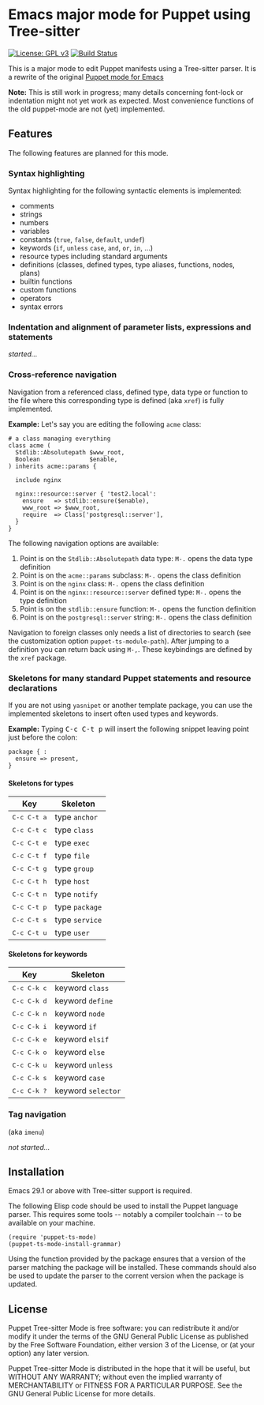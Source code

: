 # Emacs major mode for Puppet using Tree-sitter

[![License: GPL v3](https://img.shields.io/badge/License-GPLv3-blue.svg)](https://www.gnu.org/licenses/gpl-3.0)
[![Build Status](https://github.com/smoeding/puppet-ts-mode/actions/workflows/CI.yaml/badge.svg)](https://github.com/smoeding/puppet-ts-mode/actions/workflows/CI.yaml)

This is a major mode to edit Puppet manifests using a Tree-sitter parser. It is a rewrite of the original [Puppet mode for Emacs](https://github.com/voxpupuli/puppet-mode)

**Note:** This is still work in progress; many details concerning font-lock or indentation might not yet work as expected. Most convenience functions of the old puppet-mode are not (yet) implemented.

## Features

The following features are planned for this mode.

### Syntax highlighting

Syntax highlighting for the following syntactic elements is implemented:

- comments
- strings
- numbers
- variables
- constants (`true`, `false`, `default`, `undef`)
- keywords (`if`, `unless` `case`, `and`, `or`, `in`, ...)
- resource types including standard arguments
- definitions (classes, defined types, type aliases, functions, nodes, plans)
- builtin functions
- custom functions
- operators
- syntax errors

### Indentation and alignment of parameter lists, expressions and statements

*started...*

### Cross-reference navigation

Navigation from a referenced class, defined type, data type or function to the file where this corresponding type is defined (aka `xref`) is fully implemented.

**Example:** Let's say you are editing the following `acme` class:

``` puppet
# a class managing everything
class acme (
  Stdlib::Absolutepath $www_root,
  Boolean              $enable,
) inherits acme::params {

  include nginx

  nginx::resource::server { 'test2.local':
    ensure   => stdlib::ensure($enable),
    www_root => $www_root,
    require  => Class['postgresql::server'],
  }
}
```

The following navigation options are available:

1. Point is on the `Stdlib::Absolutepath` data type: `M-.` opens the data type definition
1. Point is on the `acme::params` subclass: `M-.` opens the class definition
1. Point is on the `nginx` class: `M-.` opens the class definition
1. Point is on the `nginx::resource::server` defined type: `M-.` opens the type definition
1. Point is on the `stdlib::ensure` function: `M-.` opens the function definition
1. Point is on the `postgresql::server` string: `M-.` opens the class definition

Navigation to foreign classes only needs a list of directories to search (see the customization option `puppet-ts-module-path`). After jumping to a definition you can return back using `M-,`. These keybindings are defined by the `xref` package.

### Skeletons for many standard Puppet statements and resource declarations

If you are not using `yasnipet` or another template package, you can use the implemented skeletons to insert often used types and keywords.

**Example:** Typing <kbd>C-c C-t p</kbd> will insert the following snippet leaving point just before the colon:

``` puppet
package { :
  ensure => present,
}
```

#### Skeletons for types

Key                  | Skeleton
---------------------|---------------
<kbd>C-c C-t a</kbd> | type `anchor`
<kbd>C-c C-t c</kbd> | type `class`
<kbd>C-c C-t e</kbd> | type `exec`
<kbd>C-c C-t f</kbd> | type `file`
<kbd>C-c C-t g</kbd> | type `group`
<kbd>C-c C-t h</kbd> | type `host`
<kbd>C-c C-t n</kbd> | type `notify`
<kbd>C-c C-t p</kbd> | type `package`
<kbd>C-c C-t s</kbd> | type `service`
<kbd>C-c C-t u</kbd> | type `user`

#### Skeletons for keywords

Key                  | Skeleton
---------------------|-------------------
<kbd>C-c C-k c</kbd> | keyword `class`
<kbd>C-c C-k d</kbd> | keyword `define`
<kbd>C-c C-k n</kbd> | keyword `node`
<kbd>C-c C-k i</kbd> | keyword `if`
<kbd>C-c C-k e</kbd> | keyword `elsif`
<kbd>C-c C-k o</kbd> | keyword `else`
<kbd>C-c C-k u</kbd> | keyword `unless`
<kbd>C-c C-k s</kbd> | keyword `case`
<kbd>C-c C-k ?</kbd> | keyword `selector`

### Tag navigation

(aka `imenu`)

*not started...*

## Installation

Emacs 29.1 or above with Tree-sitter support is required.

The following Elisp code should be used to install the Puppet language parser.  This requires some tools -- notably a compiler toolchain -- to be available on your machine.

```elisp
(require 'puppet-ts-mode)
(puppet-ts-mode-install-grammar)
```

Using the function provided by the package ensures that a version of the parser matching the package will be installed. These commands should also be used to update the parser to the corrent version when the package is updated.

## License

Puppet Tree-sitter Mode is free software: you can redistribute it and/or modify it under the terms of the GNU General Public License as published by the Free Software Foundation, either version 3 of the License, or (at your option) any later version.

Puppet Tree-sitter Mode is distributed in the hope that it will be useful, but WITHOUT ANY WARRANTY; without even the implied warranty of MERCHANTABILITY or FITNESS FOR A PARTICULAR PURPOSE.  See the GNU General Public License for more details.
